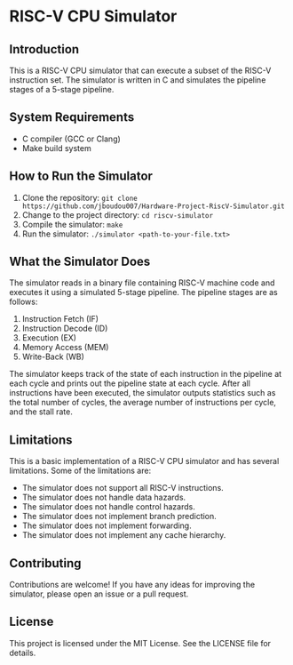 # RISC-V CPU Simulator

## Introduction
This is a RISC-V CPU simulator that can execute a subset of the RISC-V instruction set. The simulator is written in C and simulates the pipeline stages of a 5-stage pipeline.

## System Requirements
- C compiler (GCC or Clang)
- Make build system

## How to Run the Simulator
1. Clone the repository: `git clone https://github.com/jboudou007/Hardware-Project-RiscV-Simulator.git`
2. Change to the project directory: `cd riscv-simulator`
3. Compile the simulator: `make`
4. Run the simulator: `./simulator <path-to-your-file.txt>`

## What the Simulator Does
The simulator reads in a binary file containing RISC-V machine code and executes it using a simulated 5-stage pipeline. The pipeline stages are as follows:

1. Instruction Fetch (IF)
2. Instruction Decode (ID)
3. Execution (EX)
4. Memory Access (MEM)
5. Write-Back (WB)

The simulator keeps track of the state of each instruction in the pipeline at each cycle and prints out the pipeline state at each cycle. After all instructions have been executed, the simulator outputs statistics such as the total number of cycles, the average number of instructions per cycle, and the stall rate.

## Limitations
This is a basic implementation of a RISC-V CPU simulator and has several limitations. Some of the limitations are:

- The simulator does not support all RISC-V instructions.
- The simulator does not handle data hazards.
- The simulator does not handle control hazards.
- The simulator does not implement branch prediction.
- The simulator does not implement forwarding.
- The simulator does not implement any cache hierarchy.

## Contributing
Contributions are welcome! If you have any ideas for improving the simulator, please open an issue or a pull request.

## License
This project is licensed under the MIT License. See the LICENSE file for details.

